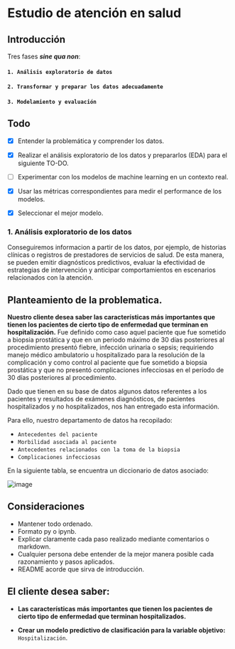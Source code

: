 # **Estudio de atención en salud**

## Introducción

Tres fases **_sine qua non_**:

#### `1. Análisis exploratorio de datos`
#### `2. Transformar y preparar los datos adecuadamente`
#### `3. Modelamiento y evaluación`

## Todo
- [X] Entender la problemática y comprender los datos.
- [X] Realizar el análisis exploratorio de los datos y prepararlos (EDA) para el siguiente TO-DO.
- [ ] Experimentar con los modelos de machine learning en un contexto real.
- [X] Usar las métricas correspondientes para medir el performance de los modelos.
- [X] Seleccionar el mejor modelo.



### 1. Análisis exploratorio de los datos

Conseguiremos informacion a partir de los datos, por ejemplo, de historias clínicas o registros de prestadores de servicios de salud. De esta manera, se pueden emitir diagnósticos predictivos, evaluar la efectividad de estrategias de intervención y anticipar comportamientos en escenarios relacionados con la atención.

## Planteamiento de la problematica.
  **Nuestro cliente desea saber las características más importantes que tienen los pacientes de cierto tipo de enfermedad que terminan en hospitalización.** Fue definido como caso aquel paciente que fue sometido a biopsia prostática y que en un periodo máximo de 30 días posteriores al procedimiento presentó fiebre, infección urinaria o sepsis; requiriendo manejo médico ambulatorio u hospitalizado para la resolución de la complicación y como control al paciente que fue sometido a biopsia prostática y que no presentó complicaciones infecciosas en el período de 30 días posteriores al procedimiento.
  
  Dado que tienen en su base de datos algunos datos referentes a los pacientes y resultados de exámenes diagnósticos, de pacientes hospitalizados y no hospitalizados, nos han entregado esta información.  

Para ello, nuestro departamento de datos ha recopilado:
- `Antecedentes del paciente`
- `Morbilidad asociada al paciente`
- `Antecedentes relacionados con la toma de la biopsia`
- `Complicaciones infecciosas`

En la siguiente tabla, se encuentra un diccionario de datos asociado:

![image](https://user-images.githubusercontent.com/118769777/220240501-8c21461d-2de5-495b-954e-10fb9bf38014.png)


## Consideraciones

- Mantener todo ordenado.
- Formato py o ipynb.
- Explicar claramente cada paso realizado mediante comentarios o markdown.
- Cualquier persona debe entender de la mejor manera posible cada razonamiento y pasos aplicados.
- README acorde que sirva de introducción.

## El cliente desea saber:

+ **Las características más importantes que tienen los pacientes de cierto tipo de enfermedad que terminan hospitalizados.**

+ **Crear un modelo predictivo de clasificación para la variable objetivo:** `Hospitalización`.
